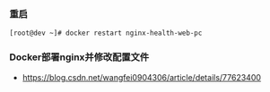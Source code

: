 ### 重启
```
[root@dev ~]# docker restart nginx-health-web-pc
```
### Docker部署nginx并修改配置文件
* https://blog.csdn.net/wangfei0904306/article/details/77623400
